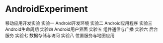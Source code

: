 # AndroidExperiment
 移动应用开发实验
实验一 Android开发环境
实验二 Android应用程序
实验三 Android生命周期
实验四 Android用户界面
实验五 组件通信与广播
实验六 后台服务
实验七 数据存储与访问
实验八 位置服务与地图应用
